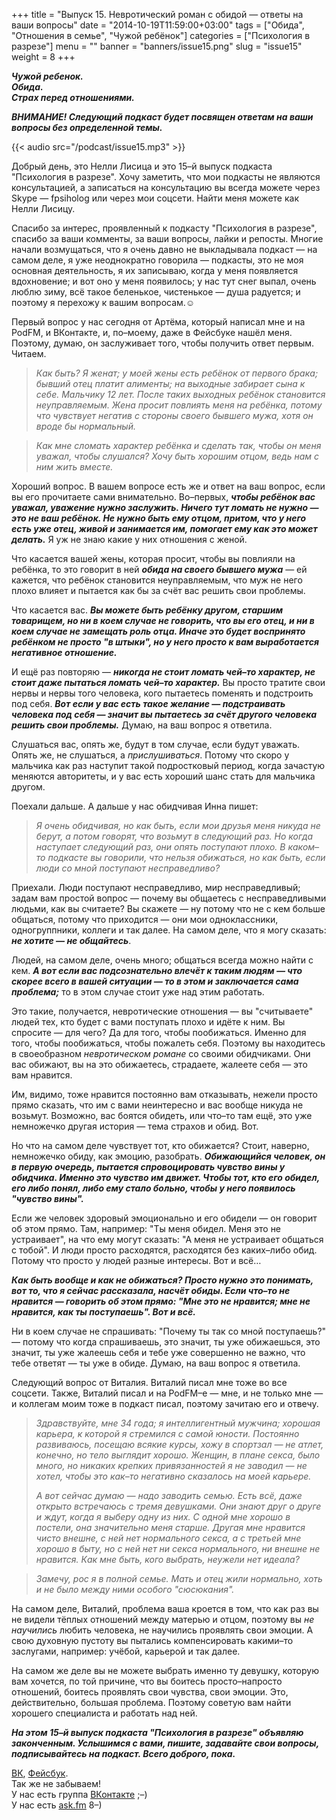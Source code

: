 +++
title = "Выпуск 15. Невротический роман с обидой — ответы на ваши вопросы"
date = "2014-10-19T11:59:00+03:00"
tags = ["Обида", "Отношения в семье", "Чужой ребёнок"]
categories = ["Психология в разрезе"]
menu = ""
banner = "banners/issue15.png"
slug = "issue15"
weight = 8
+++

***Чужой ребенок.***<br>
***Обида.***<br>
***Страх перед отношениями.***

***ВНИМАНИЕ! Следующий подкаст будет посвящен ответам на ваши вопросы без определенной темы.***<br>

{{< audio src="/podcast/issue15.mp3" >}}

Добрый день, это Нелли Лисица и это 15–й выпуск подкаста "Психология в разрезе". Хочу заметить, что мои подкасты не являются консультацией, а записаться на консультацию вы всегда можете через Skype — fpsiholog или через мои соцсети. Найти меня можете как Нелли Лисицу.

Спасибо за интерес, проявленный к подкасту "Психология в разрезе", спасибо за ваши комменты, за ваши вопросы, лайки и репосты. Многие начали возмущаться, что я очень давно не выкладывала подкаст — на самом деле, я уже неоднократно говорила — подкасты, это не моя основная деятельность, я их записываю, когда у меня появляется вдохновение; и вот оно у меня появилось; у нас тут снег выпал, очень люблю зиму, всё такое беленькое, чистенькое — душа радуется; и поэтому я перехожу к вашим вопросам.☺
<!--more-->

Первый вопрос у нас сегодня от Артёма, который написал мне и на PodFM, и ВКонтакте, и, по–моему, даже в Фейсбуке нашёл меня. Поэтому, думаю, он заслуживает того, чтобы получить ответ первым. Читаем.

>*Как быть? Я женат; у моей жены есть ребёнок от первого брака; бывший отец платит алименты; на выходные забирает сына к себе. Мальчику 12 лет. После таких выходных ребёнок становится неуправляемым. Жена просит повлиять меня на ребёнка, потому что чувствует негатив с стороны своего бывшего мужа, хотя он вроде бы нормальный.*

>*Как мне сломать характер ребёнка и сделать так, чтобы он меня уважал, чтобы слушался? Хочу быть хорошим отцом, ведь нам с ним жить вместе.*

Хороший вопрос. В вашем вопросе есть же и ответ на ваш вопрос, если вы его прочитаете сами внимательно. Во–первых, ***чтобы ребёнок вас уважал, уважение нужно заслужить. Ничего тут ломать не нужно — это не ваш ребёнок. Не нужно быть ему отцом, притом, что у него есть уже отец, живой и занимается им, помогает ему как это может делать.*** Я уж не знаю какие у них отношения с женой.

Что касается вашей жены, которая просит, чтобы вы повлияли на ребёнка, то это говорит в ней ***обида на своего бывшего мужа*** — ей кажется, что ребёнок становится неуправляемым, что муж не него плохо влияет и пытается как бы за счёт вас решить свои проблемы. 

Что касается вас. ***Вы можете быть ребёнку другом, старшим товарищем, но ни в коем случае не говорить, что вы его отец, и ни в коем случае не замещать роль отца. Иначе это будет воспринято ребёнком не просто "в штыки", но у него просто к вам выработается негативное отношение.***

И ещё раз повторяю — ***никогда не стоит ломать чей–то характер, не стоит даже пытаться ломать чей–то характер.*** Вы просто тратите свои нервы и нервы того человека, кого пытаетесь поменять и подстроить под себя. ***Вот если у вас есть такое желание — подстраивать человека под себя — значит вы пытаетесь за счёт другого человека решить свои проблемы.*** Думаю, на ваш вопрос я ответила. 

Слушаться вас, опять же, будут в том случае, если будут уважать. Опять же, не слушаться, а *прислушиваться*. Потому что скоро у мальчика как раз наступит такой подростковый период, когда зачастую меняются авторитеты, и у вас есть хороший шанс стать для мальчика другом. 

Поехали дальше. А дальше у нас обидчивая Инна пишет:

>*Я очень обидчивая, но как быть, если мои друзья меня никуда не берут, а потом говорят, что возьмут в следующий раз. Но когда наступает следующий раз, они опять поступают плохо. В каком–то подкасте вы говорили, что нельзя обижаться, но как быть, если люди со мной поступают несправедливо?*

Приехали. Люди поступают несправедливо, мир несправедливый; задам вам простой вопрос — почему вы общаетесь с несправедливыми людьми, как вы считаете? Вы скажете — ну потому что не с кем больше общаться, потому что приходится — они мои одноклассники, одногруппники, коллеги и так далее. На самом деле, что я могу сказать: ***не хотите — не общайтесь***.

Людей, на самом деле, очень много; общаться всегда можно найти с кем. ***А вот если вас подсознательно влечёт к таким людям — что скорее всего в вашей ситуации — то в этом и заключается сама проблема;*** то в этом случае стоит уже над этим работать.

Это такие, получается, невротические отношения — вы "считываете" людей тех, кто будет с вами поступать плохо и идёте к ним. Вы спросите — для чего? Да для того, чтобы пообижаться. Именно для того, чтобы пообижаться, чтобы пожалеть себя. Поэтому вы находитесь в своеобразном *невротическом романе* со своими обидчиками. Они вас обижают, вы на это обижаетесь, страдаете, жалеете себя — это вам нравится.

Им, видимо, тоже нравится постоянно вам отказывать, нежели просто прямо сказать, что им с вами неинтересно и вас вообще никуда не возьмут. Возможно, вас боятся обидеть, или что–то там ещё, это уже немножечко другая история — тема страхов и обид. Вот. 

Но что на самом деле чувствует тот, кто обижается? Стоит, наверно, немножечко обиду, как эмоцию, разобрать. ***Обижающийся человек, он в первую очередь, пытается спровоцировать чувство вины у обидчика. Именно это чувство им движет. Чтобы тот, кто его обидел, его либо понял, либо ему стало больно, чтобы у него появилось "чувство вины".***

Если же человек здоровый эмоционально и его обидели — он говорит об этом прямо. Там, например: "Ты меня обидел. Меня это не устраивает", на что ему могут сказать: "А меня не устраивает общаться с тобой". И люди просто расходятся, расходятся без каких–либо обид. Потому что просто у людей разные интересы. Вот и всё…

***Как быть вообще и как не обижаться? Просто нужно это понимать, вот то, что я сейчас рассказала, насчёт обиды. Если что–то не нравится — говорить об этом прямо: "Мне это не нравится; мне не нравится, как ты поступаешь". Вот и всё.***

Ни в коем случае не спрашивать: "Почему ты так со мной поступаешь?" — потому что когда спрашиваешь, это значит, ты уже обижаешься, это значит, ты уже жалеешь себя и тебе уже совершенно не важно, что тебе ответят — ты уже в обиде. Думаю, на ваш вопрос я ответила. 

Следующий вопрос от Виталия. Виталий писал мне тоже во все соцсети. Также, Виталий писал и на PodFM–е — мне, и не только мне — и коллегам моим тоже в подкаст писал, поэтому зачитаю его и отвечу.

>*Здравствуйте, мне 34 года; я интеллигентный мужчина; хорошая карьера, к которой я стремился с самой юности. Постоянно развиваюсь, посещаю всякие курсы, хожу в спортзал — не атлет, конечно, но тело выглядит хорошо. Женщин, в плане секса, было много, но никаких крепких привязанностей я не заводил — не хотел, чтобы это как–то негативно сказалось на моей карьере.* 
>
>*А вот сейчас думаю — надо заводить семью. Есть всё, даже открыто встречаюсь с тремя девушками. Они знают друг о друге и ждут, когда я выберу одну из них. С одной мне хорошо в постели, она значительно меня старше. Другая мне нравится чисто внешне, с ней нет нормального секса, а с третьей мне хорошо в быту, но с ней нет ни секса нормального, ни внешне не нравится. Как мне быть, кого выбрать, неужели нет идеала?*

>*Замечу, рос я в полной семье. Мать и отец жили нормально, хоть и не было между ними особого "сюсюкания".*

На самом деле, Виталий, проблема ваша кроется в том, что как раз вы не видели тёплых отношений между матерью и отцом, поэтому вы *не научились* любить человека, не научились проявлять свои эмоции. А свою духовную пустоту вы пытались компенсировать какими–то заслугами, например: учёбой, карьерой и так далее. 

На самом же деле вы не можете выбрать именно ту девушку, которую вам хочется, по той причине, что вы боитесь просто–напросто отношений, боитесь проявлять свои чувства, свои эмоции. Это, действительно, большая проблема. Поэтому советую вам найти хорошего специалиста и работать над ней.

***На этом 15–й выпуск подкаста "Психология в разрезе" объявляю законченным. Услышимся с вами, пишите, задавайте свои вопросы, подписывайтесь на подкаст. Всего доброго, пока.***


<a href="https://vk.com/sunnybunnyf">ВК</a>, <a href="https://www.facebook.com/SunnyBunnyF">Фейсбук</a>.<br>
Так же не забываем!<br>
У нас есть группа <a href="https://vk.com/fpsiholog">ВКонтакте</a> ;–)<br>
У нас есть <a href="http://ask.fm/fpsiholog">ask.fm</a> 8–)